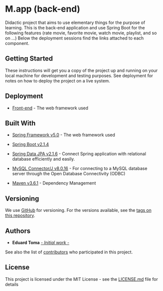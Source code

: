 # M.app (back-end)

Didactic project that aims to use elementary things for the purpose of learning. This is the back-end application and use Spring Boot for the following features (rate movie, favorite movie, watch movie, playlist, and so on ...) Below the deployment sessions find the links attached to each component.

## Getting Started

These instructions will get you a copy of the project up and running on your local machine for development and testing purposes. See deployment for notes on how to deploy the project on a live system.

## Deployment

- [Front-end](https://github.com/TomaEduard/movie-web-app) - The web framework used

## Built With

* [Spring Framework v5.0](https://spring.io/blog/2017/09/28/spring-framework-5-0-goes-ga) - The web framework used
* [Spring Boot v2.1.4](https://spring.io/projects/spring-boot)

* [Spring Data JPA v2.1.6](https://spring.io/guides/gs/accessing-data-jpa/) - Connect Spring application with relational database efficiently and easily.
* [MySQL Connector/J v8.0.16](https://mvnrepository.com/artifact/mysql/mysql-connector-java) - For connecting to a MySQL database server through the Open Database Connectivity (ODBC)
* [Maven v3.6.1](https://maven.apache.org/) - Dependency Management


## Versioning

We use [GitHub](https://github.com/) for versioning. For the versions available, see the [tags on this repository](https://github.com/TomaEduard/movie-app-api).

## Authors

- **Eduard Toma** [- _Initial work_ -](https://github.com/TomaEduard/movie-app-api)

See also the list of [contributors](https://github.com/TomaEduard/movie-app-api/graphs/contributors) who participated in this project.

## License

This project is licensed under the MIT License - see the [LICENSE.md](LICENSE.md) file for details
